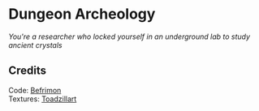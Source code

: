 # Dungeon Archeology
*You're a researcher who locked yourself in an underground lab to study ancient crystals*

## Credits
Code: [Befrimon](https://github.com/Befrimon)  
Textures: [Toadzillart](https://toadzillart.itch.io/)